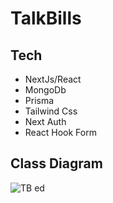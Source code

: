 # TalkBills

## Tech
- NextJs/React
- MongoDb
- Prisma
- Tailwind Css
- Next Auth
- React Hook Form


## Class Diagram
![TB ed](https://github.com/aniketsinha5552/talkbills/assets/104712880/cb9ceff3-a86b-457f-85b5-339263c177ac)
